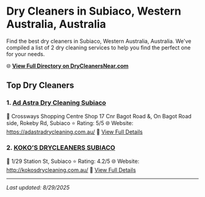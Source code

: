 # Dry Cleaners in Subiaco, Western Australia, Australia

Find the best dry cleaners in Subiaco, Western Australia, Australia. We've compiled a list of 2 dry cleaning services to help you find the perfect one for your needs.

🌐 **[View Full Directory on DryCleanersNear.com](https://drycleanersnear.com/city/Australia/Western%20Australia/Subiaco)**

## Top Dry Cleaners

### 1. [Ad Astra Dry Cleaning Subiaco](https://drycleanersnear.com/dryCleaner/68ad167e1d9ee695c92530f7/ad-astra-dry-cleaning-subiaco)
📍 Crossways Shopping Centre Shop 17 Cnr Bagot Road &, On Bagot Road side, Rokeby Rd, Subiaco
⭐ Rating: 5/5
🌐 Website: https://adastradrycleaning.com.au/
🔗 [View Full Details](https://drycleanersnear.com/dryCleaner/68ad167e1d9ee695c92530f7/ad-astra-dry-cleaning-subiaco)

### 2. [KOKO’S DRYCLEANERS SUBIACO](https://drycleanersnear.com/dryCleaner/68ad16521d9ee695c9252f4a/koko-s-drycleaners-subiaco)
📍 1/29 Station St, Subiaco
⭐ Rating: 4.2/5
🌐 Website: http://kokosdrycleaning.com.au/
🔗 [View Full Details](https://drycleanersnear.com/dryCleaner/68ad16521d9ee695c9252f4a/koko-s-drycleaners-subiaco)


---

*Last updated: 8/29/2025*
